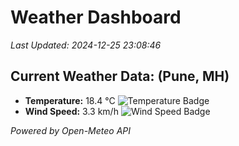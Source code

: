 
# Weather Dashboard

_Last Updated: 2024-12-25 23:08:46_

## Current Weather Data: (Pune, MH)
- **Temperature:** 18.4 °C ![Temperature Badge](https://img.shields.io/badge/Temperature-Low%20Temp-blue)
- **Wind Speed:** 3.3 km/h ![Wind Speed Badge](https://img.shields.io/badge/Wind%20Speed-Low%20Wind-blue)

*Powered by Open-Meteo API*
